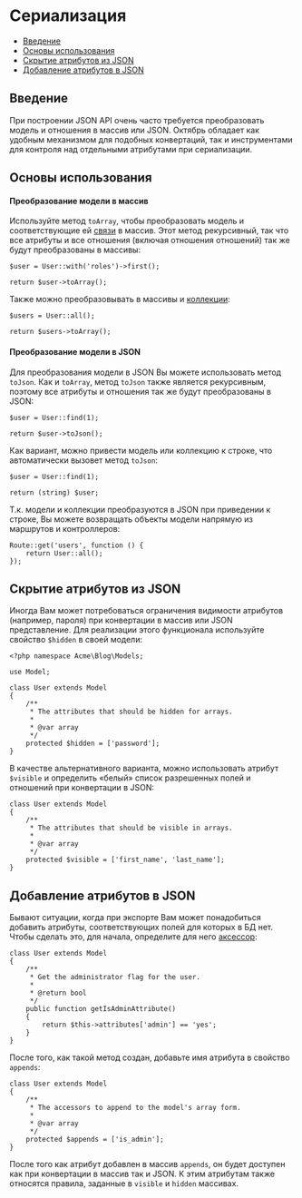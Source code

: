 # Сериализация

- [Введение](#introduction)
- [Основы использования](#basic-usage)
- [Скрытие атрибутов из JSON](#hiding-attributes-from-json)
- [Добавление атрибутов в JSON](#appending-values-to-json)

<a name="introduction" class="anchor"></a>
## Введение

При построении JSON API очень часто требуется преобразовать модель и отношения в массив или JSON. Октябрь обладает как удобным механизмом для подобных конвертаций, так и инструментами для контроля над отдельными атрибутами при сериализации.

<a name="basic-usage" class="anchor"></a>
## Основы использования

#### Преобразование модели в массив

Используйте метод `toArray`, чтобы преобразовать модель и соответствующие ей [связи](./database-relations) в массив. Этот метод рекурсивный, так что все атрибуты и все отношения (включая отношения отношений) так же будут преобразованы в массивы:

    $user = User::with('roles')->first();

    return $user->toArray();

Также можно преобразовывать в массивы и [коллекции](./database-collections):

    $users = User::all();

    return $users->toArray();

#### Преобразование модели в JSON

Для преобразования модели в JSON Вы можете использовать метод `toJson`. Как и `toArray`, метод `toJson` также является рекурсивным, поэтому все атрибуты и отношения так же будут преобразованы в JSON:

    $user = User::find(1);

    return $user->toJson();

Как вариант, можно привести модель или коллекцию к строке, что автоматически вызовет метод `toJson`:

    $user = User::find(1);

    return (string) $user;

Т.к. модели и коллекции преобразуются в JSON при приведении к строке, Вы можете возвращать объекты модели напрямую из маршрутов и контроллеров:

    Route::get('users', function () {
        return User::all();
    });

<a name="hiding-attributes-from-json" class="anchor"></a>
## Скрытие атрибутов из JSON

Иногда Вам может потребоваться ограничения видимости атрибутов (например, пароля) при конвертации в массив или JSON представление. Для реализации этого функционала используйте свойство `$hidden` в своей модели:

    <?php namespace Acme\Blog\Models;

    use Model;

    class User extends Model
    {
        /**
         * The attributes that should be hidden for arrays.
         *
         * @var array
         */
        protected $hidden = ['password'];
    }

В качестве альтернативного варианта, можно использовать атрибут `$visible` и определить «белый» список разрешенных полей и отношений при конвертации в JSON:

    class User extends Model
    {
        /**
         * The attributes that should be visible in arrays.
         *
         * @var array
         */
        protected $visible = ['first_name', 'last_name'];
    }

<a name="appending-values-to-json" class="anchor"></a>
## Добавление атрибутов в JSON

Бывают ситуации, когда при экспорте Вам может понадобиться добавить атрибуты, соответствующих полей для которых в БД нет. Чтобы сделать это, для начала, определите для него [аксессор](./database-mutators):

    class User extends Model
    {
        /**
         * Get the administrator flag for the user.
         *
         * @return bool
         */
        public function getIsAdminAttribute()
        {
            return $this->attributes['admin'] == 'yes';
        }
    }

После того, как такой метод создан, добавьте имя атрибута в свойство `appends`:

    class User extends Model
    {
        /**
         * The accessors to append to the model's array form.
         *
         * @var array
         */
        protected $appends = ['is_admin'];
    }

После того как атрибут добавлен в массив `appends`, он будет доступен как при конвертации в массив так и JSON. К этим атрибутам также относятся правила, заданные в `visible` и `hidden` массивах.
